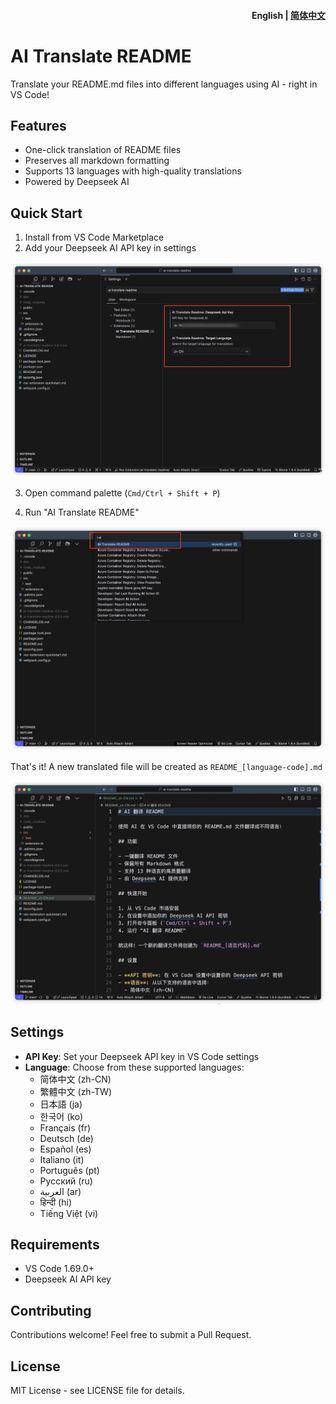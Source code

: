 <h4 align="right"><strong>English</strong> | <a href="https://github.com/Penggeor/ai-translate-readme/blob/main/README_zh-CN.md">简体中文</a>

# AI Translate README

Translate your README.md files into different languages using AI - right in VS Code!

## Features

- One-click translation of README files
- Preserves all markdown formatting
- Supports 13 languages with high-quality translations
- Powered by Deepseek AI

## Quick Start

1. Install from VS Code Marketplace
2. Add your Deepseek AI API key in settings

![image](./public/img/1.jpg)

3. Open command palette (`Cmd/Ctrl + Shift + P`)

4. Run "AI Translate README"

![image](./public/img/2.jpg)

That's it! A new translated file will be created as `README_[language-code].md`

![image](./public/img/3.jpg)

## Settings

- **API Key**: Set your Deepseek API key in VS Code settings
- **Language**: Choose from these supported languages:
  - 简体中文 (zh-CN)
  - 繁體中文 (zh-TW)
  - 日本語 (ja)
  - 한국어 (ko)
  - Français (fr)
  - Deutsch (de)
  - Español (es)
  - Italiano (it)
  - Português (pt)
  - Русский (ru)
  - العربية (ar)
  - हिन्दी (hi)
  - Tiếng Việt (vi)

## Requirements

- VS Code 1.69.0+
- Deepseek AI API key

## Contributing

Contributions welcome! Feel free to submit a Pull Request.

## License

MIT License - see LICENSE file for details.
